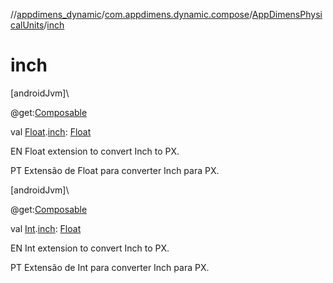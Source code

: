 //[appdimens_dynamic](../../../README.md)/[com.appdimens.dynamic.compose](../README.md)/[AppDimensPhysicalUnits](README.md)/[inch](inch.md)

# inch

[androidJvm]\

@get:[Composable](https://developer.android.com/reference/kotlin/androidx/compose/runtime/Composable.html)

val [Float](https://kotlinlang.org/api/core/kotlin-stdlib/kotlin/-float/index.html).[inch](inch.md): [Float](https://kotlinlang.org/api/core/kotlin-stdlib/kotlin/-float/index.html)

EN Float extension to convert Inch to PX.

PT Extensão de Float para converter Inch para PX.

[androidJvm]\

@get:[Composable](https://developer.android.com/reference/kotlin/androidx/compose/runtime/Composable.html)

val [Int](https://kotlinlang.org/api/core/kotlin-stdlib/kotlin/-int/index.html).[inch](inch.md): [Float](https://kotlinlang.org/api/core/kotlin-stdlib/kotlin/-float/index.html)

EN Int extension to convert Inch to PX.

PT Extensão de Int para converter Inch para PX.